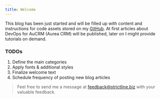 ```yaml
---
title: Welcome
---
```


This blog has been just started and will be filled up with content and instructions for code assets stored on my [GitHub](https://github.com/StrictLine/). At first articles about DevOps for AuCRM (Aurea CRM) will be published, later on I might provide tutorials on demand.

### TODOs
1. Define the main categories
2. Apply fonts & additional styles
3. Finalize welcome text
4. Schedule frequency of posting new blog articles

> Feel free to send me a message at [feedback@strictline.biz](mailto:feedback@example.com) with your valuable feedback.
